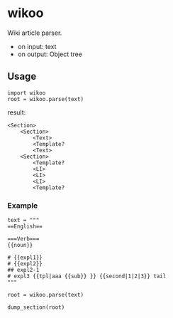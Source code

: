 # wikoo
Wiki article parser. 

* on input: text
* on output: Object tree

## Usage ##
    import wikoo
    root = wikoo.parse(text)
  
result:

    <Section>
        <Section>
            <Text>
            <Template?
            <Text>
        <Section>
            <Template?
            <LI>
            <LI>
            <LI>
            <Template?
  
### Example ###

    text = """
    ==English== 
    
    ===Verb===
    {{noun}}
    
    # {{expl1}}
    # {{expl2}}
    ## expl2-1
    # expl3 {{tpl|aaa {{sub}} }} {{second|1|2|3}} tail
    """
    
    root = wikoo.parse(text)
    
    dump_section(root)
    
